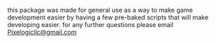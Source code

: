 this package was made for general use as a way to make game development easier by having a few pre-baked scripts that will make developing easier. 
for any further questions please email Pixelogicllc@gmail.com